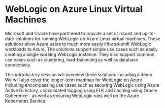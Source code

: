 # WebLogic on Azure Linux Virtual Machines

Microsoft and Oracle have partnered to provide a set of robust and up-to-date solutions for running WebLogic on Azure Linux virtual machines. These solutions allow Azure users to much more easily lift-and-shift WebLogic workloads to Azure. The solutions support simple use cases such as easily creating a single working WebLogic instance. They also support common use cases such as clustering, load-balancing as well as database connectivity.

This introductory session will overview these solutions including a demo. We will also cover the longer-term roadmap for WebLogic on Azure including encompassing use cases such as securing WebLogic using Azure Active Directory, consolidated logging using ELK and caching using Oracle Coherence - as well as ensuring WebLogic runs well on the Azure Kubernetes Service.
